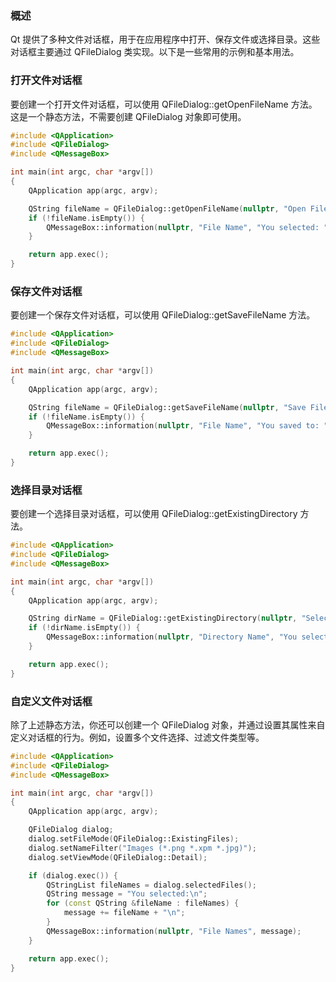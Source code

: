 ### 概述

Qt 提供了多种文件对话框，用于在应用程序中打开、保存文件或选择目录。这些对话框主要通过 QFileDialog 类实现。以下是一些常用的示例和基本用法。

### 打开文件对话框

要创建一个打开文件对话框，可以使用 QFileDialog::getOpenFileName 方法。这是一个静态方法，不需要创建 QFileDialog 对象即可使用。

```cpp
#include <QApplication>
#include <QFileDialog>
#include <QMessageBox>

int main(int argc, char *argv[])
{
    QApplication app(argc, argv);

    QString fileName = QFileDialog::getOpenFileName(nullptr, "Open File", "", "All Files (*);;Text Files (*.txt)");
    if (!fileName.isEmpty()) {
        QMessageBox::information(nullptr, "File Name", "You selected: " + fileName);
    }

    return app.exec();
}
```

### 保存文件对话框

要创建一个保存文件对话框，可以使用 QFileDialog::getSaveFileName 方法。

```cpp
#include <QApplication>
#include <QFileDialog>
#include <QMessageBox>

int main(int argc, char *argv[])
{
    QApplication app(argc, argv);

    QString fileName = QFileDialog::getSaveFileName(nullptr, "Save File", "", "All Files (*);;Text Files (*.txt)");
    if (!fileName.isEmpty()) {
        QMessageBox::information(nullptr, "File Name", "You saved to: " + fileName);
    }

    return app.exec();
}
```

### 选择目录对话框

要创建一个选择目录对话框，可以使用 QFileDialog::getExistingDirectory 方法。

```cpp
#include <QApplication>
#include <QFileDialog>
#include <QMessageBox>

int main(int argc, char *argv[])
{
    QApplication app(argc, argv);

    QString dirName = QFileDialog::getExistingDirectory(nullptr, "Select Directory", "");
    if (!dirName.isEmpty()) {
        QMessageBox::information(nullptr, "Directory Name", "You selected: " + dirName);
    }

    return app.exec();
}
```

### 自定义文件对话框

除了上述静态方法，你还可以创建一个 QFileDialog 对象，并通过设置其属性来自定义对话框的行为。例如，设置多个文件选择、过滤文件类型等。

```cpp
#include <QApplication>
#include <QFileDialog>
#include <QMessageBox>

int main(int argc, char *argv[])
{
    QApplication app(argc, argv);

    QFileDialog dialog;
    dialog.setFileMode(QFileDialog::ExistingFiles);
    dialog.setNameFilter("Images (*.png *.xpm *.jpg)");
    dialog.setViewMode(QFileDialog::Detail);

    if (dialog.exec()) {
        QStringList fileNames = dialog.selectedFiles();
        QString message = "You selected:\n";
        for (const QString &fileName : fileNames) {
            message += fileName + "\n";
        }
        QMessageBox::information(nullptr, "File Names", message);
    }

    return app.exec();
}
```
